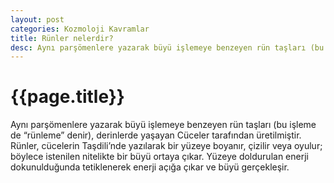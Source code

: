 ```yaml
---
layout: post
categories: Kozmoloji Kavramlar
title: Rünler nelerdir?
desc: Aynı parşömenlere yazarak büyü işlemeye benzeyen rün taşları (bu işleme de “rünleme” denir), derinlerde yaşayan Cüceler tarafından üretilmiştir.
---
```


# {{page.title}}
Aynı parşömenlere yazarak büyü işlemeye benzeyen rün taşları (bu işleme de “rünleme” denir), derinlerde yaşayan Cüceler tarafından üretilmiştir. Rünler, cücelerin Taşdili’nde yazılarak bir yüzeye boyanır, çizilir veya oyulur; böylece istenilen nitelikte bir büyü ortaya çıkar. Yüzeye doldurulan enerji dokunulduğunda tetiklenerek enerji açığa çıkar ve büyü gerçekleşir.